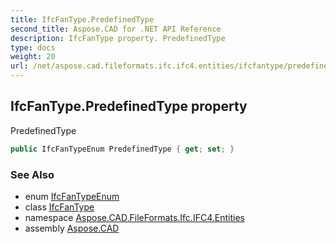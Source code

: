 ```yaml
---
title: IfcFanType.PredefinedType
second_title: Aspose.CAD for .NET API Reference
description: IfcFanType property. PredefinedType
type: docs
weight: 20
url: /net/aspose.cad.fileformats.ifc.ifc4.entities/ifcfantype/predefinedtype/
---
```

## IfcFanType.PredefinedType property

PredefinedType

```csharp
public IfcFanTypeEnum PredefinedType { get; set; }
```

### See Also

* enum [IfcFanTypeEnum](../../../aspose.cad.fileformats.ifc.ifc4.types/ifcfantypeenum/)
* class [IfcFanType](../)
* namespace [Aspose.CAD.FileFormats.Ifc.IFC4.Entities](../../ifcfantype/)
* assembly [Aspose.CAD](../../../)


